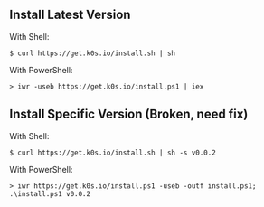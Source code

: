 ## Install Latest Version

With Shell:
```
$ curl https://get.k0s.io/install.sh | sh
```

With PowerShell:
```
> iwr -useb https://get.k0s.io/install.ps1 | iex
```

## Install Specific Version (Broken, need fix)

With Shell:
```
$ curl https://get.k0s.io/install.sh | sh -s v0.0.2
```

With PowerShell:
```
> iwr https://get.k0s.io/install.ps1 -useb -outf install.ps1; .\install.ps1 v0.0.2
```

